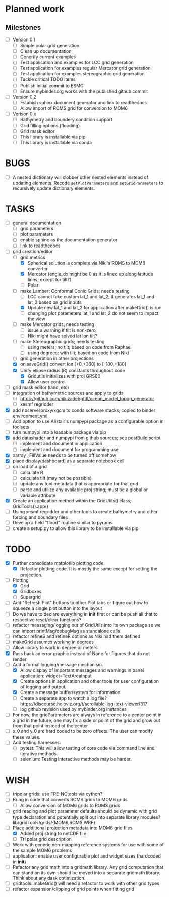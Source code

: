 # Planned work

## Milestones

 - [ ] Version 0.1
   - [ ] Simple polar grid generation
   - [ ] Clean up documentation
   - [ ] Generify current examples
   - [ ] Test application and examples for LCC grid generation
   - [ ] Test application for examples regular Mercator grid generation
   - [ ] Test application for examples stereographic grid generation
   - [ ] Tackle critical TODO items
   - [ ] Publish initial commit to ESMG
   - [ ] Ensure mybinder.org works with the published github commit
 - [ ] Version 0.2
   - [ ] Estabish sphinx document generator and link to readthedocs
   - [ ] Allow import of ROMS grid for conversion to MOM6
 - [ ] Verison 0.x
   - [ ] Bathymetry and boundery condition support
   - [ ] Grid filling options (flooding)
   - [ ] Grid mask editor
   - [ ] This library is installable via pip
   - [ ] This library is installable via conda

# BUGS
 - [ ] A nested dictionary will clobber other nested elements instead of updating elements.  Recode
       `setPlotParameters` and `setGridParameters` to recursively update dictionary elements.

# TASKS

 - [ ] general documentation
   - [ ] grid parameters
   - [ ] plot parameters
   - [ ] enable sphinx as the documentation generator
   - [ ] link to readthedocs
 - [ ] grid creation/editor
   - [ ] grid metrics
     - [X] Spherical solution is complete via Niki's ROMS to MOM6 converter
     - [X] Mercator (angle_dx might be 0 as it is lined up along latitude lines; except for tilt?)
     - [ ] Polar
   - [ ] make Lambert Conformal Conic Grids; needs testing
     - [ ] LCC cannot take custom lat_1 and lat_2; it generates lat_1 and lat_2 based on grid inputs
     - [X] Update new lat_1 and lat_2 for application after makeGrid() is run
     - [ ] changing plot parameters lat_1 and lat_2 do not seem to impact the view
   - [ ] make Mercator grids; needs testing
     - [ ] issue a warning if tilt is non-zero
     - [ ] Niki might have solved lat lon tilt?
   - [ ] make Stereographic grids; needs testing
     - [ ] using meters; no tilt; based on code from Raphael
     - [ ] using degrees; with tilt; based on code from Niki
   - [ ] grid generation in other projections
   - [X] on saveGrid() convert lon [+0,+360] to [-180,+180]
   - [X] Unify ellipse radius (R) constants throughout code
     - [X] Gridutils initializes with proj GRS80
     - [X] Allow user control
 - [ ] grid mask editor (land, etc)
 - [ ] integration of bathymetric sources and apply to grids
   - [ ] https://github.com/nikizadehgfdl/ocean_model_topog_generator
   - [ ] xesmf regridder
 - [X] add nbserverproxy/xgcm to conda software stacks; copied to binder environment.yml
 - [ ] Add option to use Alistair's numpypi package as a configurable option in toolsets
 - [ ] turn numpypi into a loadable package via pip
 - [X] add datashader and numpypi from github sources; see postBuild script
   - [ ] implement and document in application
   - [ ] implement and document for programming use
 - [X] xarray \_FillValue needs to be turned off somehow
 - [X] place display(dashboard) as a separate notebook cell
 - [ ] on load of a grid
   - [ ] calculate R
   - [ ] calculate tilt (may not be possible)
   - [ ] update any tool metadata that is appropriate for that grid
   - [ ] parse and utilize any available proj string; must be a global or variable attribute
 - [X] Create an application method within the GridUtils() class; GridTools().app()
 - [ ] Using xesmf regridder and other tools to create bathymetry and other forcing and boundary files
 - [ ] Develop a field "flood" routine similar to pyroms
 - [ ] create a setup.py to allow this library to be installable via pip

# TODO

 - [X] Further consolidate matplotlib plotting code
   - [X] Refactor plotting code.  It is mostly the same except for setting the projection.
 - [ ] Plotting
   - [X] Grid
   - [X] Gridboxes
   - [ ] Supergrid
 - [ ] Add "Refresh Plot" buttons to other Plot tabs or figure out how to squeeze a single plot button into the layout
 - [ ] Do we have to declare everything in __init__ first or can be push all that to respective reset/clear functions?
 - [ ] refactor messaging/logging out of GridUtils into its own package so we can import printMsg/debugMsg as standalone calls
 - [ ] refactor refineS and refineR options as Niki had them defined
 - [ ] makeGrid assumes working in degrees
 - [ ] Allow library to work in degree or meters
 - [X] Pass back an error graphic instead of None for figures that do not render
 - [ ] Add a formal logging/message mechanism.
   - [X] Allow display of important messages and warnings in panel application: widget=TextAreaInput
   - [X] Create options in application and other tools for user configuration of logging and output.
   - [X] Create a message buffer/system for information.
   - [ ] Create a separate app to watch a log file? https://discourse.holoviz.org/t/scrollable-log-text-viewer/317
   - [ ] log github revision used by mybinder.org instances
 - [ ] For now, the gridParameters are always in reference to a center point in a grid
   in the future, one may fix a side or point of the grid and grow out from that point
   instead of the center.
 - [ ] x_0 and y_0 are hard coded to be zero offsets.  The user can modify these values.
 - [ ] Add testing harnesses.
   - [ ] pytest: This will allow testing of core code via command line and iterative methods.
   - [ ] selenium: Testing interactive methods may be harder.

# WISH

 - [ ] tripolar grids: use FRE-NCtools via cython?
 - [ ] Bring in code that converts ROMS grids to MOM6 grids
   - [ ] Allow conversion of MOM6 grids to ROMS grids
 - [ ] grid reading and plot parameter defaults should be dynamic with grid type declaration and potentially
       split out into separate library modules? lib/gridTools/grids/{MOM6,ROMS,WRF}
 - [ ] Place additional projection metadata into MOM6 grid files
   - [X] Added proj string to netCDF file
   - [ ] Tri polar grid description
 - [ ] Work with generic non-mapping reference systems for use with some of the sample MOM6 problems
 - [ ] application: enable user configurable plot and widget sizes (hardcoded in __init__)
 - [ ] Refactor any grid math into a gridmath library.  Any grid computation that can stand on its own
       should be moved into a separate gridmath library.  Think about any dask optimization.
 - [ ] gridtools::makeGrid() will need a refactor to work with other grid types
 - [ ] refactor expansion/clipping of grid points when fitting grid
